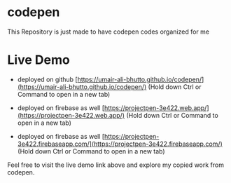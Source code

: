 # codepen
This Repository is just made to have codepen codes organized for me

# Live Demo

- deployed on github [https://umair-ali-bhutto.github.io/codepen/](https://umair-ali-bhutto.github.io/codepen/)   (Hold down Ctrl or Command to open in a new tab)


- deployed on firebase as well [https://projectpen-3e422.web.app/](https://projectpen-3e422.web.app/)  (Hold down Ctrl or Command to open in a new tab)
- deployed on firebase as well [https://projectpen-3e422.firebaseapp.com/](https://projectpen-3e422.firebaseapp.com/)  (Hold down Ctrl or Command to open in a new tab)


Feel free to visit the live demo link above and explore my copied work from codepen.

